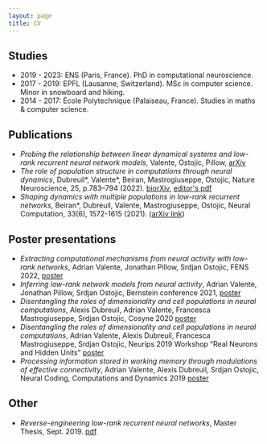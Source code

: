 ```yaml
---
layout: page
title: CV
---
```


## Studies
- 2019 - 2023: ENS (Paris, France). PhD in computational neuroscience.
- 2017 - 2019: EPFL (Lausanne, Switzerland). MSc in computer science. Minor in snowboard and hiking.
- 2014 - 2017: École Polytechnique (Palaiseau, France). Studies in maths & computer science.


## Publications
- *Probing the relationship between linear dynamical systems and low-rank recurrent neural network models*, Valente, Ostojic, Pillow, [arXiv](https://arxiv.org/abs/2110.09804)
- *The role of population structure in computations through neural dynamics*, Dubreuil\*, Valente\*, Beiran, Mastrogiuseppe, Ostojic, Nature Neuroscience, 25, p.783–794 (2022).  [biorXiv](https://www.biorxiv.org/content/10.1101/2020.07.03.185942v2), [editor's pdf](https://rdcu.be/cO4ru)
- *Shaping dynamics with multiple populations in low-rank recurrent networks*, Beiran\*, Dubreuil, Valente, Mastrogiuseppe, Ostojic, Neural Computation, 33(6), 1572-1615 (2021). ([arXiv link](https://arxiv.org/abs/2007.02062))

## Poster presentations
- *Extracting computational mechanisms from neural activity with low-rank networks*, Adrian Valente, Jonathan Pillow, Srdjan Ostojic, FENS 2022, [poster]({{site.url}}/assets/pdfs/poster_fens22.pdf)
- *Inferring low-rank network models from neural activity*, Adrian Valente, Jonathan Pillow, Srdjan Ostojic, Bernstein conference 2021, [poster]({{site.url}}/assets/pdfs/poster_bernstein21.pdf)
- *Disentangling the roles of dimensionality and cell populations in neural computations*, Alexis Dubreuil, Adrian Valente, Francesca Mastrogiuseppe, Srdjan Ostojic, Cosyne 2020 [poster]({{site.url}}/assets/pdfs/poster_cosyne20.pdf)
- *Disentangling the roles of dimensionality and cell populations in neural computations*, Adrian Valente, Alexis Dubreuil, Francesca Mastrogiuseppe, Srdjan Ostojic, Neurips 2019 Workshop “Real Neurons and Hidden Units” [poster]({{site.url}}/assets/pdfs/poster_neurips19.pdf)
- *Processing information stored in working memory through modulations of effective connectivity*, Adrian Valente, Alexis Dubreuil, Srdjan Ostojic, Neural Coding, Computations and Dynamics 2019 [poster]({{site.url}}/assets/pdfs/poster_nccd19.pdf)


## Other
- *Reverse-engineering low-rank recurrent neural networks*, Master Thesis, Sept. 2019. [pdf]({{site.url}}/assets/pdfs/report.pdf)
